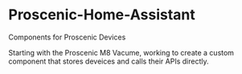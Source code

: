 # Proscenic-Home-Assistant
Components for Proscenic Devices

Starting with the Proscenic M8 Vacume, working to create a custom component that stores deveices and calls their APIs directly.
